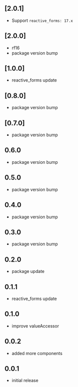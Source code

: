 ## [2.0.1]

* Support `reactive_forms: 17.x`

## [2.0.0]

* rf16
* package version bump

## [1.0.0]

* reactive_forms update

## [0.8.0]

* package version bump

## [0.7.0]

* package version bump

## 0.6.0

* package version bump

## 0.5.0

* package version bump

## 0.4.0

* package version bump

## 0.3.0

* package version bump

## 0.2.0

* package update

## 0.1.1

* reactive_forms update

## 0.1.0

* improve valueAccessor

## 0.0.2

* added more components

## 0.0.1

* initial release

